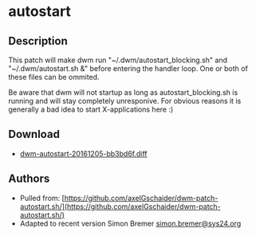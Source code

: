 autostart
======

Description
-----------

This patch will make dwm run "~/.dwm/autostart_blocking.sh" and "~/.dwm/autostart.sh &" before entering the handler loop. One or both of these files can be ommited.

Be aware that dwm will not startup as long as autostart_blocking.sh is running and will stay completely unresponive. For obvious reasons it is generally a bad idea to start X-applications here :)

Download
--------

 * [dwm-autostart-20161205-bb3bd6f.diff](dwm-autostart-20161205-bb3bd6f.diff)

Authors
-------

 * Pulled from: [https://github.com/axelGschaider/dwm-patch-autostart.sh/](https://github.com/axelGschaider/dwm-patch-autostart.sh/)
 * Adapted to recent version Simon Bremer <simon.bremer@sys24.org>
